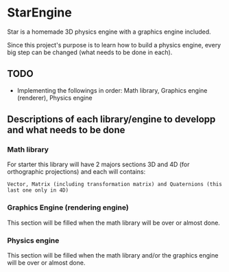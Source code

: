 # StarEngine
Star is a homemade 3D physics engine with a graphics engine included.

Since this project's purpose is to learn how to build a physics engine, every big step can be changed (what needs to be done in each).

## TODO
- Implementing the followings in order: Math library, Graphics engine (renderer), Physics engine

## Descriptions of each library/engine to developp and what needs to be done

### Math library
For starter this library will have 2 majors sections 3D and 4D (for orthographic projections) and each will contains:
    
    Vector, Matrix (including transformation matrix) and Quaternions (this last one only in 4D)

### Graphics Engine (rendering engine)
This section will be filled when the math library will be over or almost done.

### Physics engine
This section will be filled when the math library and/or the graphics engine will be over or almost done.
